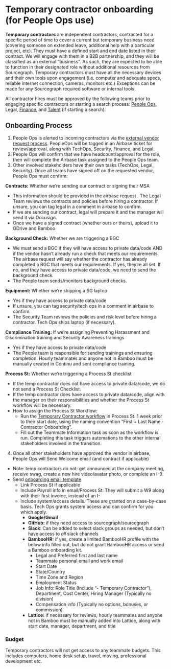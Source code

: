 # Temporary contractor onboarding (for People Ops use)

**Temporary contractors** are independent contractors, contracted for a specific period of time to cover a current but temporary business need (covering someone on extended leave, additional help with a particular project, etc). They must have a defined start and end date listed in their contract. We will engage with them in a B2B partnership, and they will be classified as an external “business". As such, they are expected to be able to function in their designated role without additional resources from Sourcegraph. Temporary contractors must have all the necessary devices and their own tools upon engagement (i.e. computer and adequate specs, reliable internet connection, cameras, monitors etc.) Exceptions can be made for any Sourcegraph required software or internal tools.

All contractor hires must be approved by the following teams prior to engaging specific contractors or starting a search process: [People Ops](../../../index.md), Legal, [Finance](../../../../finance/index.md), and [Talent](../../../../people-talent/index.md) (if starting a search).

## Onboarding Process

1. People Ops is alerted to incoming contractors via the [external vendor request process](../../../../finance/process/ap.md#airbase-guided-procurement-contract-executionvendor-request). PeopleOps will be tagged in an Airbase ticket for review/approval, along with TechOps, Security, Finance, and Legal.
2. People Ops will confirm that we have headcount/approval for the role, then will complete the Airbase task assigned to the People Ops team.
3. Other involved stakeholders have their own tasks (TechOps, Legal, Security). Once all teams have signed off on the requested vendor, People Ops must confirm:

**Contracts:** Whether we’re sending our contract or signing their MSA

- This information should be provided in the airbase request . The Legal Team reviews the contracts and policies before hiring a contractor. If unsure, you can tag legal in a comment in airbase to confirm.
- If we are sending our contract, legal will prepare it and the manager will send it via Docusign.
- Once we have a signed contract (whether ours or theirs), upload it to GDrive and Bamboo

**Background Check:** Whether we are triggering a BGC

- We must send a BGC if they will have access to private data/code AND if the vendor hasn’t already run a check that meets our requirements. The airbase request will say whether the contractor has already completed a BGC that meets our requirements. If yes, they’re all set. If no, and they have access to private data/code, we need to send the background check.
- The People team sends/monitors background checks.

**Equipment:** Whether we’re shipping a SG laptop

- Yes if they have access to private data/code
- If unsure, you can tag security/tech ops in a comment in airbase to confirm.
- The Security Team reviews the policies and risk level before hiring a contractor. Tech Ops ships laptop (if necessary).

**Compliance Training:** If we’re assigning Preventing Harassment and Discrimination training and Security Awareness trainings

- Yes if they have access to private data/code
- The People team is responsible for sending trainings and ensuring completion. Hourly teammates and anyone not in Bamboo must be manually created in Continu and sent compliance training.

**Process St:** Whether we’re triggering a Process St checklist

- If the temp contractor does not have access to private data/code, we do not send a Process St Checklist.
- If the temp contractor does have access to private data/code, align with the manager on their responsibilities and whether the Process St workflow will be necessary.
- How to assign the Process St Workflow:
  - Run the [Temporary Contractor workflow](https://app.process.st/workflows/Temporary-Contractor-Universal-Onboarding-nLXzVFq_jz6eVeS0sS9MrQ/view/tasks/r9kSRRHt90x1yUmWOUVEHA) in Process St. 1 week prior to their start date, using the naming convention “First + Last Name - Contractor Onboarding”.
  - Fill out the Teammate Information task as soon as the workflow is run. Completing this task triggers automations to the other internal stakeholders involved in the transition.

4. Once all other stakeholders have approved the vendor in airbase, People Ops will Send Welcome email (and contract if applicable)

- Note: temp contractors do not: get announced at the company meeting, receive swag, create a new hire video/avatar photo, or complete an I-9.
- Send [onboarding email template](https://docs.google.com/spreadsheets/d/1vaBa-XjALNVt04m7M0bXmv1QnZWIJ84hBMJlgj-AKv4/edit#gid=542129376)
  - Link Process St if applicable
  - Include Payroll info in email/Process St: They will submit a W9 along with their first invoice, instead of an I-
  - Include system/access details. These are granted on a case-by-case basis. Tech Ops grants system access and can confirm for you which apply.
    - **Google/Gmail**
    - **GitHub:** if they need access to sourcegraph/sourcegraph
    - **Slack**: Can be added to select slack groups as needed, but don’t have access to _all_ slack channels
    - **BambooHR:** if yes, create a limited BambooHR profile with the below info filled out, but do not grant BambooHR access or send a Bamboo onboarding kit.
      - Legal and Preferred first and last name
      - Teammate personal email and work email
      - Start Date
      - State/Country
      - Time Zone and Region
      - Employment Status
      - Job Info: Role Title (Include “- Temporary Contractor”), Department, Cost Center, Hiring Manager (Typically no division)
      - Compensation info (Typically no options, bonuses, or commission)
    - **Lattice:** if necessary for reviews, hourly teammates and anyone not in Bamboo must be manually added into Lattice, along with start date, manager, department, and title

### Budget

Temporary contractors will not get access to any teammate budgets. This includes computers, home desk setup, travel, moving, professional development etc.
